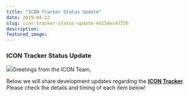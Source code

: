```yaml
---
title: "ICON Tracker Status Update"
date: 2019-04-12
slug: icon-tracker-status-update-4d154ec47576
description:
featured_image:
---
```


### **ICON Tracker Status Update**

![](https://cdn-images-1.medium.com/max/800/1*xrgstZCHvxlWOZPKrcslBA.png)Greetings from the ICON Team,

Below we will share development updates regarding the [**ICON Tracker**](https://tracker.icon.foundation/). Please check the details and timing of each item below!


